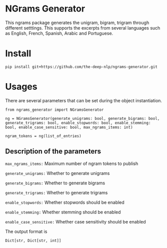 # NGrams Generator

This ngrams package generates the unigram, bigram, trigram through different setttings. This supports the excerpts from several languages such as English, French, Spanish, Arabic and Portuguese.

# Install

```pip install git+https://github.com/the-deep-nlp/ngrams-generator.git```


# Usages

There are several parameters that can be set during the object instantiation.

`from ngrams_generator import NGramsGenerator`

`ng = NGramsGenerator(generate_unigrams: bool, generate_bigrams: bool, generate_trigrams: bool, enable_stopwords: bool, enable_stemming: bool, enable_case_sensitive: bool, max_ngrams_items: int)`

`ngram_tokens = ng(list_of_entries)`


## Description of the parameters

`max_ngrams_items:` Maximum number of ngram tokens to publish

`generate_unigrams:` Whether to generate unigrams

`generate_bigrams:` Whether to generate bigrams

`generate_trigrams:` Whether to generate trigrams

`enable_stopwords:` Whether stopwords should be enabled

`enable_stemming:` Whether stemming should be enabled

`enable_case_sensitive:` Whether case sensitivity should be enabled


The output format is

`Dict[str, Dict[str, int]]`